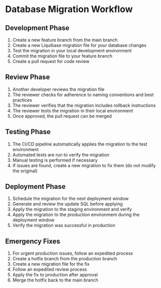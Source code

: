 # Database Migration Workflow

## Development Phase
1. Create a new feature branch from the main branch
2. Create a new Liquibase migration file for your database changes
3. Test the migration in your local development environment
4. Commit the migration file to your feature branch
5. Create a pull request for code review

## Review Phase
1. Another developer reviews the migration file
2. The reviewer checks for adherence to naming conventions and best practices
3. The reviewer verifies that the migration includes rollback instructions
4. The reviewer tests the migration in their local environment
5. Once approved, the pull request can be merged

## Testing Phase
1. The CI/CD pipeline automatically applies the migration to the test environment
2. Automated tests are run to verify the migration
3. Manual testing is performed if necessary
4. If issues are found, create a new migration to fix them (do not modify the original)

## Deployment Phase
1. Schedule the migration for the next deployment window
2. Generate and review the update SQL before applying
3. Apply the migration to the staging environment and verify
4. Apply the migration to the production environment during the deployment window
5. Verify the migration was successful in production

## Emergency Fixes
1. For urgent production issues, follow an expedited process
2. Create a hotfix branch from the production branch
3. Create a new migration file for the fix
4. Follow an expedited review process
5. Apply the fix to production after approval
6. Merge the hotfix back to the main branch
